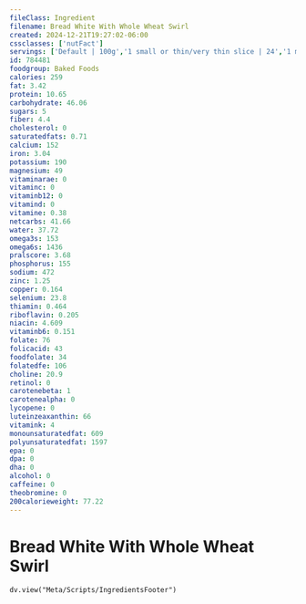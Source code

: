 ```yaml
---
fileClass: Ingredient
filename: Bread White With Whole Wheat Swirl
created: 2024-12-21T19:27:02-06:00
cssclasses: ['nutFact']
servings: ['Default | 100g','1 small or thin/very thin slice | 24','1 medium or regular slice | 28','1 large or thick slice | 43','1 slice, crust not eaten | 13','1 slice, snack-size | 10']
id: 784481
foodgroup: Baked Foods
calories: 259
fat: 3.42
protein: 10.65
carbohydrate: 46.06
sugars: 5
fiber: 4.4
cholesterol: 0
saturatedfats: 0.71
calcium: 152
iron: 3.04
potassium: 190
magnesium: 49
vitaminarae: 0
vitaminc: 0
vitaminb12: 0
vitamind: 0
vitamine: 0.38
netcarbs: 41.66
water: 37.72
omega3s: 153
omega6s: 1436
pralscore: 3.68
phosphorus: 155
sodium: 472
zinc: 1.25
copper: 0.164
selenium: 23.8
thiamin: 0.464
riboflavin: 0.205
niacin: 4.609
vitaminb6: 0.151
folate: 76
folicacid: 43
foodfolate: 34
folatedfe: 106
choline: 20.9
retinol: 0
carotenebeta: 1
carotenealpha: 0
lycopene: 0
luteinzeaxanthin: 66
vitamink: 4
monounsaturatedfat: 609
polyunsaturatedfat: 1597
epa: 0
dpa: 0
dha: 0
alcohol: 0
caffeine: 0
theobromine: 0
200calorieweight: 77.22
---
```


# Bread White With Whole Wheat Swirl

```dataviewjs
dv.view("Meta/Scripts/IngredientsFooter")
```